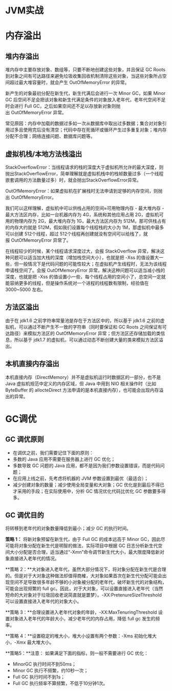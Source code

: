 # JVM实战

# 内存溢出

## **堆内存溢出**

堆内存中主要存放对象、数组等，只要不断地创建这些对象，并且保证 GC Roots 到对象之间有可达路径来避免垃圾收集回收机制清除这些对象，当这些对象所占空间超过最大堆容量时，就会产生 OutOfMemoryError 的异常。

新产生的对象最初分配在新生代，新生代满后会进行一次 Minor GC，如果 Minor GC 后空间不足会把该对象和新生代满足条件的对象放入老年代，老年代空间不足时会进行 Full GC，之后如果空间还不足以存放新对象则抛出 OutOfMemoryError 异常。

常见原因：内存中加载的数据过多如一次从数据库中取出过多数据；集合对对象引用过多且使用完后没有清空；代码中存在死循环或循环产生过多重复对象；堆内存分配不合理；网络连接问题、数据库问题等。

## **虚拟机栈/本地方法栈溢出**

StackOverflowError：当线程请求的栈的深度大于虚拟机所允许的最大深度，则抛出StackOverflowError，简单理解就是虚拟机栈中的栈帧数量过多（一个线程嵌套调用的方法数量过多）时，就会抛出StackOverflowError异常。

OutOfMemoryError：如果虚拟机在扩展栈时无法申请到足够的内存空间，则抛出 OutOfMemoryError。

我们可以这样理解，虚拟机中可以供栈占用的空间≈可用物理内存 - 最大堆内存 - 最大方法区内存，比如一台机器内存为 4G，系统和其他应用占用 2G，虚拟机可用的物理内存为 2G，最大堆内存为 1G，最大方法区内存为 512M，那可供栈占有的内存大约就是 512M，假如我们设置每个线程栈的大小为 1M，那虚拟机中最多可以创建 512个线程，超过 512个线程再创建就没有空间可以给栈了，就报 OutOfMemoryError 异常了。

在线程较少的时候，某个线程请求深度过大，会报 StackOverflow 异常，解决这种问题可以适当加大栈的深度（增加栈空间大小），也就是把 -Xss 的值设置大一些，但一般情况下是代码问题的可能性较大；在虚拟机产生线程时，无法为该线程申请栈空间了。会报 OutOfMemoryError 异常，解决这种问题可以适当减小栈的深度，也就是把 -Xss 的值设置小一些，每个线程占用的空间小了，总空间一定就能容纳更多的线程，但是操作系统对一个进程的线程数有限制，经验值在 3000~5000 左右。

## **方法区溢出**

由于在 jdk1.6 之前字符串常量池是存在于方法区中的，所以基于 jdk1.6 之前的虚拟机，可以通过不断产生不一致的字符串（同时要保证和 GC Roots 之间保证有可达路径）来模拟方法区的 OutOfMemoryError 异常；但方法区还存储加载的类信息，所以基于 jdk1.7 的虚拟机，可以通过动态不断创建大量的类来模拟方法区溢出。

## **本机直接内存溢出**

本机直接内存（DirectMemory）并不是虚拟机运行时数据区的一部分，也不是 Java 虚拟机规范中定义的内存区域，但 Java 中用到 NIO 相关操作时（比如 ByteBuffer 的 allocteDirect 方法申请的是本机直接内存），也可能会出现内存溢出的异常。

# GC调优

## **GC 调优原则**

- 在调优之前，我们需要记住下面的原则：
- 多数的 Java 应用不需要在服务器上进行 GC 优化；
- 多数导致 GC 问题的 Java 应用，都不是因为我们参数设置错误，而是代码问题；
- 在应用上线之前，先考虑将机器的 JVM 参数设置到最优（最适合）；
- 减少创建对象的数量；减少使用全局变量和大对象；GC 优化是到最后不得已才采用的手段；在实际使用中，分析 GC 情况优化代码比优化 GC 参数要多得多。

## **GC 调优目的**

将转移到老年代的对象数量降低到最小；减少 GC 的执行时间。

**策略 1：** 将新对象预留在新生代，由于 Full GC 的成本远高于 Minor GC，因此尽可能将对象分配在新生代是明智的做法，实际项目中根据 GC 日志分析新生代空间大小分配是否合理，适当通过“-Xmn”命令调节新生代大小，最大限度降低新对象直接进入老年代的情况。

**策略 2：**大对象进入老年代，虽然大部分情况下，将对象分配在新生代是合理的。但是对于大对象这种做法却值得商榷，大对象如果首次在新生代分配可能会出现空间不足导致很多年龄不够的小对象被分配的老年代，破坏新生代的对象结构，可能会出现频繁的 full gc。因此，对于大对象，可以设置直接进入老年代（当然短命的大对象对于垃圾回收老说简直就是噩梦）。-XX:PretenureSizeThreshold 可以设置直接进入老年代的对象大小。

**策略 3：**合理设置进入老年代对象的年龄，-XX:MaxTenuringThreshold 设置对象进入老年代的年龄大小，减少老年代的内存占用，降低 full gc 发生的频率。

**策略 4：**设置稳定的堆大小，堆大小设置有两个参数：-Xms 初始化堆大小，-Xmx 最大堆大小。

**策略5：**注意： 如果满足下面的指标，则一般不需要进行 GC 优化：

- MinorGC 执行时间不到50ms；
- Minor GC 执行不频繁，约10秒一次；
- Full GC 执行时间不到1s；
- Full GC 执行频率不算频繁，不低于10分钟1次。



